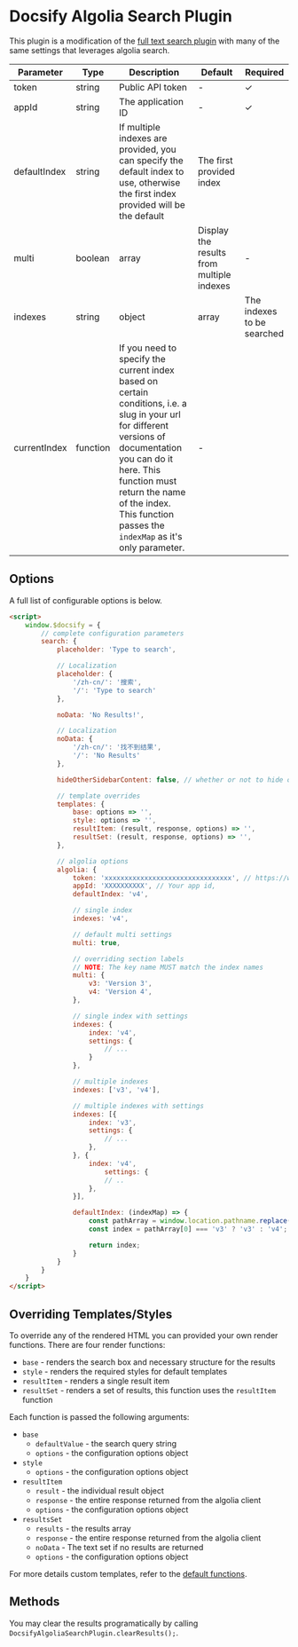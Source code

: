 # Docsify Algolia Search Plugin

This plugin is a modification of the [full text search plugin](https://docsify.js.org/#/plugins?id=full-text-search) with many of the same settings that leverages algolia search.

| Parameter    | Type                | Description                                                                                                                                                                                                                                                               | Default                                  | Required |
|--------------|---------------------|---------------------------------------------------------------------------------------------------------------------------------------------------------------------------------------------------------------------------------------------------------------------------|------------------------------------------|----------|
| token        | string              | Public API token                                                                                                                                                                                                                                                          | -                                        | ✓        |
| appId        | string              | The application ID                                                                                                                                                                                                                                                        | -                                        | ✓        |
| defaultIndex | string              |  If multiple indexes are provided, you can specify the default index to use, otherwise the first index provided will be the default                                                                                                                                       | The first provided index                 |          |
| multi        | boolean|array       | Display the results from multiple indexes                                                                                                                                                                                                                                 | -                                        |          |
| indexes      | string|object|array | The indexes to be searched                                                                                                                                                                                                                                                | A list of indexes with optional settings | ✓        |
| currentIndex | function            |  If you need to specify the current index based on certain conditions, i.e. a slug in your url for different versions of documentation you can do it here.  This function must return the name of the index.  This function passes the `indexMap` as it's only parameter. |  -                                       |          |

## Options

A full list of configurable options is below.

```html
<script>
    window.$docsify = {
        // complete configuration parameters
        search: {
            placeholder: 'Type to search',

            // Localization
            placeholder: {
                '/zh-cn/': '搜索',
                '/': 'Type to search'
            },

            noData: 'No Results!',

            // Localization
            noData: {
                '/zh-cn/': '找不到结果',
                '/': 'No Results'
            },

            hideOtherSidebarContent: false, // whether or not to hide other sidebar content

            // template overrides
            templates: {
                base: options => '',
                style: options => '',
                resultItem: (result, response, options) => '',
                resultSet: (result, response, options) => '',
            },

            // algolia options
            algolia: {
                token: 'xxxxxxxxxxxxxxxxxxxxxxxxxxxxxxxx', // https://www.algolia.com/doc/guides/security/api-keys/
                appId: 'XXXXXXXXXX', // Your app id,
                defaultIndex: 'v4',

                // single index
                indexes: 'v4',

                // default multi settings
                multi: true,

                // overriding section labels
                // NOTE: The key name MUST match the index names
                multi: {
                    v3: 'Version 3',
                    v4: 'Version 4',
                },

                // single index with settings
                indexes: {
                    index: 'v4',
                    settings: {
                        // ...
                    }
                },

                // multiple indexes
                indexes: ['v3', 'v4'],

                // multiple indexes with settings
                indexes: [{
                    index: 'v3',
                    settings: {
                        // ...
                    },
                }, {
                    index: 'v4',
                        settings: {
                        // ..
                    },
                }],

                defaultIndex: (indexMap) => {
                    const pathArray = window.location.pathname.replace(/^\//, '').split('/');
                    const index = pathArray[0] === 'v3' ? 'v3' : 'v4';

                    return index;
                }
            }
        }
    }
</script>
```

## Overriding Templates/Styles

To override any of the rendered HTML you can provided your own render functions.  There are four render functions:
- `base` - renders the search box and necessary structure for the results
- `style` - renders the required styles for default templates
- `resultItem` - renders a single result item
- `resultSet` - renders a set of results, this function uses the `resultItem` function

Each function is passed the following arguments:

- `base`
  - `defaultValue` - the search query string
  - `options` - the configuration options object
- `style`
  - `options` - the configuration options object
- `resultItem`
  - `result` - the individual result object
  - `response` - the entire response returned from the algolia client
  - `options` - the configuration options object
- `resultsSet`
  - `results` - the results array
  - `response` - the entire response returned from the algolia client
  - `noData` - The text set if no results are returned
  - `options` - the configuration options object

For more details custom templates, refer to the [default functions](src/render.js).


## Methods

You may clear the results programatically by calling `DocsifyAlgoliaSearchPlugin.clearResults();`.